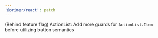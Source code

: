 ```yaml
---
'@primer/react': patch
---
```


(Behind feature flag) ActionList: Add more guards for `ActionList.Item` before utilizing button semantics
